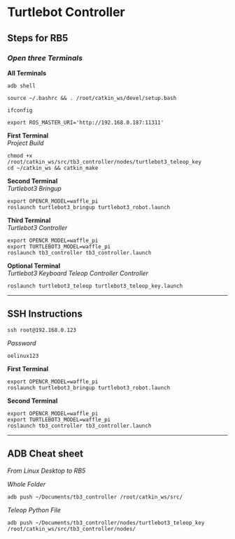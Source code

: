 # Turtlebot Controller
## **Steps for RB5**  
### _Open three Terminals_  
**All Terminals**
```shell
adb shell
```
```shell
source ~/.bashrc && . /root/catkin_ws/devel/setup.bash
```
```shell
ifconfig
```
```shell
export ROS_MASTER_URI='http://192.168.0.187:11311'
```

**First Terminal**  
*Project Build*

```shell
chmod +x /root/catkin_ws/src/tb3_controller/nodes/turtlebot3_teleop_key
cd ~/catkin_ws && catkin_make
```

**Second Terminal**  
*Turtlebot3 Bringup*

```shell
export OPENCR_MODEL=waffle_pi
roslaunch turtlebot3_bringup turtlebot3_robot.launch
```


**Third Terminal**  
*Turtlebot3 Controller*

```shell
export OPENCR_MODEL=waffle_pi
export TURTLEBOT3_MODEL=waffle_pi
roslaunch tb3_controller tb3_controller.launch
```
**Optional Terminal**  
*Turtlebot3 Keyboard Teleop Controller Controller*
```shell
roslaunch turtlebot3_teleop turtlebot3_teleop_key.launch
```


____________________________________________________________________
## **SSH Instructions**
```shell
ssh root@192.168.0.123
```
*Password*
```shell
oelinux123
```
**First Terminal** 
```shell
export OPENCR_MODEL=waffle_pi
roslaunch turtlebot3_bringup turtlebot3_robot.launch
```
**Second Terminal** 
```shell
export OPENCR_MODEL=waffle_pi
export TURTLEBOT3_MODEL=waffle_pi
roslaunch tb3_controller tb3_controller.launch
```

____________________________________________________________________
## **ADB Cheat sheet**
*From Linux Desktop to RB5*

*Whole Folder*  
```shell
adb push ~/Documents/tb3_controller /root/catkin_ws/src/
```

*Teleop Python File*  
```shell
adb push ~/Documents/tb3_controller/nodes/turtlebot3_teleop_key /root/catkin_ws/src/tb3_controller/nodes/
```